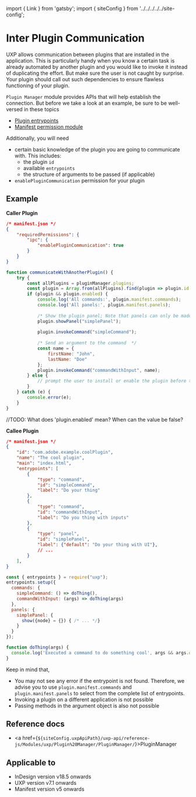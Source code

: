 import { Link } from 'gatsby';
import { siteConfig } from '../../../../../site-config';

# Inter Plugin Communication

UXP allows communication between plugins that are installed in the application. This is particularly handy when you know a certain task is already automated by another plugin and you would like to invoke it instead of duplicating the effort. But make sure the user is not caught by surprise. Your plugin should call out such dependencies to ensure flawless functioning of your plugin.

`Plugin Manager` module provides APIs that will help establish the connection. But before we take a look at an example, be sure to be well-versed in these topics
- [Plugin entrypoints](../../concepts/entry-points/)
- [Manifest permission module](../../concepts/manifest/#permissionsdefinition)

Additionally, you will need
- certain basic knowledge of the plugin you are going to communicate with. This includes:
    - the plugin `id`
    - available `entrypoints`
    - the structure of arguments to be passed (if applicable)
- `enablePluginCommunication` permission for your plugin


## Example 

**Caller Plugin**
```json
/* manifest.json */ 
{
    "requiredPermissions": {
        "ipc": {
            "enablePluginCommunication": true
        }
    }
}
```
```js
function communicateWithAnotherPlugin() {
    try {
        const allPlugins = pluginManager.plugins;
        const plugin = Array.from(allPlugins).find(plugin => plugin.id === "com.adobe.example.coolPlugin");
        if (plugin && plugin.enabled) {
            console.log('All commands:', plugin.manifest.commands);
            console.log('All panels:', plugin.manifest.panels);
    
            /* Show the plugin panel; Note that panels can only be made visible -- you can't ask to hide the panel */
            plugin.showPanel("simplePanel");
    
            plugin.invokeCommand("simpleCommand");
            
            /* Send an argument to the command  */
            const name = {
                firstName: "John",
                lastName: "Doe"
            };
            plugin.invokeCommand("commandWithInput", name);
        } else {
            // prompt the user to install or enable the plugin before trying again
        }
    } catch (e) {
        console.error(e);
    }
} 
```
//TODO: What does 'plugin.enabled' mean? When can the value be false?

**Callee Plugin**
```json
/* manifest.json */
{
    "id": "com.adobe.example.coolPlugin",
    "name": "The cool plugin",
    "main": "index.html",
    "entrypoints": [
        {
            "type": "command",
            "id": "simpleCommand",
            "label": "Do your thing"
        },
        {
            "type": "command",
            "id": "commandWithInput",
            "label": "Do you thing with inputs"
        },
        {
            "type": "panel",
            "id": "simplePanel",
            "label": {"default": "Do your thing with UI"},
            // ...
        }
    ],
}
```
```js
const { entrypoints } = require("uxp");
entrypoints.setup({
  commands: {
    simpleCommand: () => doThing(),
    commandWithInput: (args) => doThing(args)
  },
  panels: {
    simplePanel: {
      show({node} = {}) { /* ... */}
    }
  }
});

function doThing(args) {
  console.log('Executed a command to do something cool', args && args.data[0]);
}
```

Keep in mind that,
- You may not see any error if the entrypoint is not found. Therefore, we advise you to use `plugin.manifest.commands` and `plugin.manifest.panels` to select from the complete list of entrypoints.
- Invoking a plugin on a different application is not possible
- Passing methods in the argument object is also not possible


## Reference docs
- <a href={`${siteConfig.uxpApiPath}/uxp-api/reference-js/Modules/uxp/Plugin%20Manager/PluginManager/`}>PluginManager</a>


## Applicable to
- InDesign version v18.5 onwards
- UXP version v7.1 onwards
- Manifest version v5 onwards
